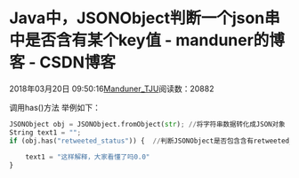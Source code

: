 
# Java中，JSONObject判断一个json串中是否含有某个key值 - manduner的博客 - CSDN博客


2018年03月20日 09:50:16[Manduner_TJU](https://me.csdn.net/manduner)阅读数：20882


调用has()方法
举例如下：
```python
JSONObject obj = JSONObject.fromObject(str); //将字符串数据转化成JSON对象
String text1 = "";
if (obj.has("retweeted_status")) {  //判断JSONObject是否包含含有retweeted_status属性值
       
    text1 = "这样解释，大家看懂了吗0.0"
}
```


